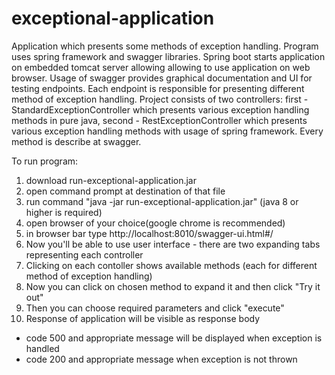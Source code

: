 # exceptional-application
Application which presents some methods of exception handling. 
Program uses spring framework and swagger libraries. 
Spring boot starts application on embedded tomcat server allowing allowing to use application on web browser.
Usage of swagger provides graphical documentation and UI for testing endpoints. 
Each endpoint is responsible for presenting different method of exception handling. 
Project consists of two controllers: first - StandardExceptionController which presents various exception handling methods
in pure java, second - RestExceptionController which presents various exception handling methods with usage of spring framework. 
Every method is describe at swagger.

To run program:
1. download run-exceptional-application.jar
2. open command prompt at destination of that file
3. run command "java -jar run-exceptional-application.jar" (java 8 or higher is required)
4. open browser of your choice(google chrome is recommended)
5. in browser bar type http://localhost:8010/swagger-ui.html#/
6. Now you'll be able to use user interface - there are two expanding tabs representing each controller
7. Clicking on each contoller shows available methods (each for different method of exception handling)
8. Now you can click on chosen method to expand it and then click "Try it out"
9. Then you can choose required parameters and click "execute"
10. Response of application will be visible as response body 
  - code 500 and appropriate message will be displayed when exception is handled
  - code 200 and appropriate message when exception is not thrown
